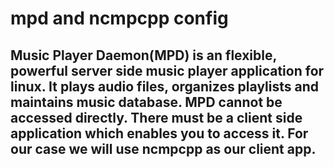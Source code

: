 # mpd and ncmpcpp config


## Music Player Daemon(MPD) is an flexible, powerful server side music player application for linux. It plays audio files, organizes playlists and maintains music database. MPD cannot be accessed directly. There must be a client side application which enables you to access it. For our case we will use ncmpcpp as our client app.
